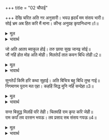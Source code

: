 +++
title = "02 चौपाई"

+++
देखि चरित अति नर अनुसारी। भयउ हृदयँ मम संसय भारी॥  
सोई भ्रम अब हित करि मैं माना। कीन्ह अनुग्रह कृपानिधाना॥1॥  

<details><summary>मूल</summary>

देखि चरित अति नर अनुसारी। भयउ हृदयँ मम संसय भारी॥  
सोई भ्रम अब हित करि मैं माना। कीन्ह अनुग्रह कृपानिधाना॥1॥  
</details>

<details><summary>भावार्थ</summary>

बिलकुल ही लौकिक मनुष्यों का सा चरित्र देखकर मेरे हृदय में भारी सन्देह हो गया। मैं अब उस भ्रम (सन्देह) को अपने लिए हित करके समझता हूँ। कृपानिधान ने मुझ पर यह बडा अनुग्रह किया॥1॥  
</details>

जो अति आतप ब्याकुल होई। तरु छाया सुख जानइ सोई॥  
जौं नहिं होत मोह अति मोही। मिलतेउँ तात कवन बिधि तोही॥2॥  

<details><summary>मूल</summary>

जो अति आतप ब्याकुल होई। तरु छाया सुख जानइ सोई॥  
जौं नहिं होत मोह अति मोही। मिलतेउँ तात कवन बिधि तोही॥2॥  
</details>

<details><summary>भावार्थ</summary>

जो धूप से अत्यन्त व्याकुल होता है, वही वृक्ष की छाया का सुख जानता है। हे तात! यदि मुझे अत्यन्त मोह न होता तो मैं आपसे किस प्रकार मिलता?॥2॥  
</details>

सुनतेउँ किमि हरि कथा सुहाई। अति बिचित्र बहु बिधि तुम्ह गाई॥  
निगमागम पुरान मत एहा। कहहिं सिद्ध मुनि नहिं सन्देहा॥3॥  

<details><summary>मूल</summary>

सुनतेउँ किमि हरि कथा सुहाई। अति बिचित्र बहु बिधि तुम्ह गाई॥  
निगमागम पुरान मत एहा। कहहिं सिद्ध मुनि नहिं सन्देहा॥3॥  
</details>

<details><summary>भावार्थ</summary>

और कैसे अत्यन्त विचित्र यह सुन्दर हरिकथा सुनता, जो आपने बहुत प्रकार से गाई है? वेद, शास्त्र और पुराणों का यही मत है, सिद्ध और मुनि भी यही कहते हैं, इसमें सन्देह नहीं कि-॥3॥  
</details>

सन्त बिसुद्ध मिलहिं परि तेही। चितवहिं राम कृपा करि जेही॥  
राम कपाँ तव दरसन भयऊ। तव प्रसाद सब संसय गयऊ॥4॥  

<details><summary>मूल</summary>

सन्त बिसुद्ध मिलहिं परि तेही। चितवहिं राम कृपा करि जेही॥  
राम कपाँ तव दरसन भयऊ। तव प्रसाद सब संसय गयऊ॥4॥  
</details>

<details><summary>भावार्थ</summary>

शुद्ध (सच्चे) सन्त उसी को मिलते हैं, जिसे श्री रामजी कृपा करके देखते हैं। श्री रामजी की कृपा से मुझे आपके दर्शन हुए और आपकी कृपा से मेरा सन्देह चला गया॥4॥  
</details>

